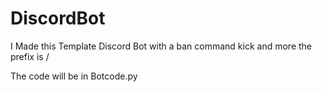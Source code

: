 # DiscordBot
I Made this Template Discord Bot with a ban command kick and more the prefix is /

The code will be in Botcode.py

